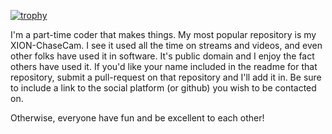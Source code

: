 [![trophy](https://github-profile-trophy.vercel.app/?username=zhivotnoya&no-bg=true&no-frame=true&theme=matrix&row=1&column=5&rank=-SECRET,-SSS,-SS,-S)](https://github.com/ryo-ma/github-profile-trophy)

I'm a part-time coder that makes things. My most popular repository is my XION-ChaseCam. I see it used all the time on streams and videos, and even other folks have used it in software. It's public domain and I enjoy the fact others have used it.  If you'd like your name included in the readme for that repository, submit a pull-request on that repository and I'll add it in. Be sure to include a link to the social platform (or github) you wish to be contacted on.

Otherwise, everyone have fun and be excellent to each other!

